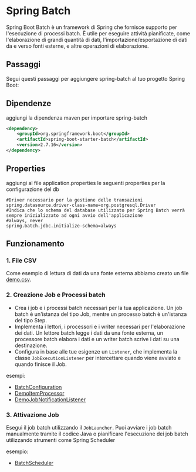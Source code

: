 # Spring Batch

Spring Boot Batch è un framework di Spring che fornisce supporto per l'esecuzione di processi batch. È utile per eseguire attività pianificate, come l'elaborazione di grandi quantità di dati, l'importazione/esportazione di dati da e verso fonti esterne, e altre operazioni di elaborazione.

## Passaggi

Segui questi passaggi per aggiungere spring-batch al tuo progetto Spring Boot:

## Dipendenze

aggiungi la dipendenza maven per importare spring-batch

```xml
<dependency>
    <groupId>org.springframework.boot</groupId>
    <artifactId>spring-boot-starter-batch</artifactId>
    <version>2.7.16</version>
</dependency>
```

## Properties

aggiungi al file application.properties le seguenti properties per la configurazione del db

```properties
#Driver necessario per la gestione delle transazioni
spring.datasource.driver-class-name=org.postgresql.Driver
#Indica che lo schema del database utilizzato per Spring Batch verrà sempre inizializzato ad ogni avvio dell'applicazione
#always, never
spring.batch.jdbc.initialize-schema=always
```

## Funzionamento

### 1. File CSV

Come esempio di lettura di dati da una fonte esterna abbiamo creato un file [demo.csv](..%2F..%2Fsrc%2Fmain%2Fresources%2Fdemo.csv).

### 2. Creazione Job e Processi batch

- Crea i job e i processi batch necessari per la tua applicazione. Un job batch è un'istanza del tipo Job, mentre un processo batch è un'istanza del tipo Step.
- Implementa i lettori, i processori e i writer necessari per l'elaborazione dei dati. Un lettore batch legge i dati da una fonte esterna, un processore batch elabora i dati e un writer batch scrive i dati su una destinazione.
- Configura in base alle tue esigenze un `Listener`, che implementa la classe `JobExecutionListener` per intercettare quando viene avviato e quando finisce il Job.

esempi:
- [BatchConfiguration](..%2F..%2Fsrc%2Fmain%2Fjava%2Fit%2Fkrisopea%2Fspringcors%2Fbatchprocessing%2Fconfig%2FBatchConfiguration.java)
- [DemoItemProcessor](..%2F..%2Fsrc%2Fmain%2Fjava%2Fit%2Fkrisopea%2Fspringcors%2Fbatchprocessing%2FDemoItemProcessor.java)
- [DemoJobNotificationListener](..%2F..%2Fsrc%2Fmain%2Fjava%2Fit%2Fkrisopea%2Fspringcors%2Fbatchprocessing%2FDemoJobNotificationListener.java)

### 3. Attivazione Job

Esegui il job batch utilizzando il `JobLauncher`. Puoi avviare i job batch manualmente tramite il codice Java o pianificare l'esecuzione dei job batch utilizzando strumenti come Spring Scheduler

esempio:
- [BatchScheduler](..%2F..%2Fsrc%2Fmain%2Fjava%2Fit%2Fkrisopea%2Fspringcors%2Fbatchprocessing%2Fconfig%2FBatchScheduler.java)
